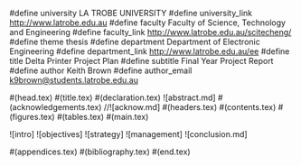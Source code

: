 #define university LA TROBE UNIVERSITY
#define university_link http://www.latrobe.edu.au
#define faculty Faculty of Science, Technology and Engineering
#define faculty_link http://www.latrobe.edu.au/scitecheng/
#define theme thesis
#define department Department of Electronic Engineering
#define department_link http://www.latrobe.edu.au/ee
#define title Delta Printer Project Plan
#define subtitle Final Year Project Report
#define author Keith Brown
#define author_email k9brown@students.latrobe.edu.au

#(head.tex)
#(title.tex)
#(declaration.tex)
![abstract.md]
#(acknowledgements.tex)
//![acknow.md]
#(headers.tex)
#(contents.tex)
#(figures.tex)
#(tables.tex)
#(main.tex)



![intro]
![objectives]
![strategy]
![management]
![conclusion.md]

#(appendices.tex)
#(bibliography.tex)
#(end.tex)
